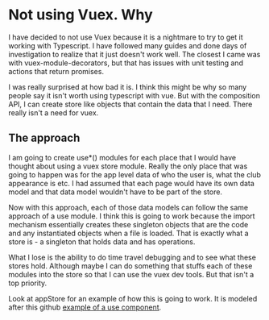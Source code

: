 # Not using Vuex. Why

I have decided to not use Vuex because it is a nightmare to try to get it working with Typescript. I have followed many guides and done days of investigation to realize that it just doesn't work well. The closest I came was with vuex-module-decorators, but that has issues with unit testing and actions that return promises.

I was really surprised at how bad it is. I think this might be why so many people say it isn't worth using typescript with vue. But with the composition API, I can create store like objects that contain the data that I need. There really isn't a need for vuex.

## The approach

I am going to create use*() modules for each place that I would have thought about using a vuex store module. Really the only place that was going to happen was for the app level data of who the user is, what the club appearance is etc. I had assumed that each page would have its own data model and that data model wouldn't have to be part of the store.

Now with this approach, each of those data models can follow the same approach of a use module. I think this is going to work because the import mechanism essentially creates these singleton objects that are the code and any instantiated objects when a file is loaded. That is exactly what a store is - a singleton that holds data and has operations.

What I lose is the ability to do time travel debugging and to see what these stores hold. Although maybe I can do something that stuffs each of these modules into the store so that I can use the vuex dev tools. But that isn't a top priority.

Look at appStore for an example of how this is going to work. It is modeled after this github [example of a use component](
https://github.com/aaronksaunders/vue-composition-firebase-app-2/blob/master/src/use-login.js).
